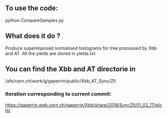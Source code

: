 ## To use the code:

python CompareSamples.py

## What does it do ?

Produce superimposed normalised histograms for tree processed by Xbb and AT. All the yields are stored in yields.txt

## You can find the Xbb and AT directorie in

/afs/cern.ch/work/g/gaperrin/public/Xbb_AT_Sync/Zll

### Iteration corresponding to current commit:

https://gaperrin.web.cern.ch/gaperrin/Xbb/share/2018/SyncZll/01_02_17/plots/


